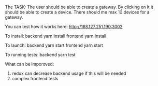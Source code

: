 The TASK:
  The user should be able to create a gateway. By clicking on it it should be able to create a device.
  There should me max 10 devices for a gateway.

You can test how it works here:
  http://188.127.251.190:3002

To install:
  backend
    yarn install
  frontend
    yarn install

To launch:
  backend
    yarn start
  frontend
    yarn start

To running tests:
  backend
    yarn test

What can be imporoved:
  1. redux can decrease backend usage if this will be needed
  3. complex frontend tests
